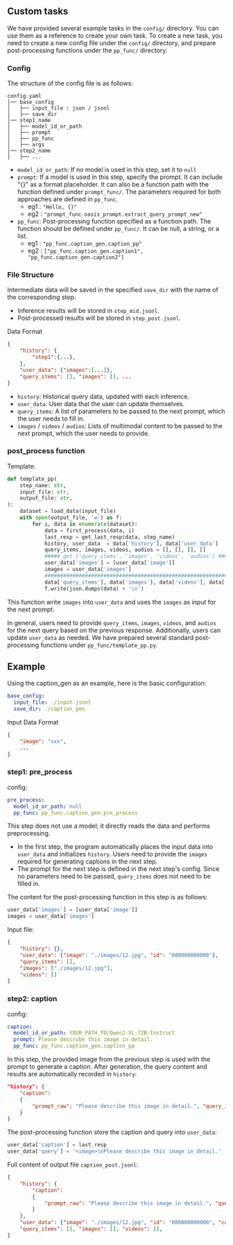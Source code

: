 
## Custom tasks
We have provided several example tasks in the `config/` directory. You can use them as a reference to create your own task.
To create a new task, you need to create a new config file under the `config/` directory, and prepare post-processing functions under the `pp_func/` directory.


### Config  

The structure of the config file is as follows:  
```plaintext
config.yaml
│── base_config
│   ├── input_file : json / jsonl
│   ├── save_dir
│── step1_name
│   ├── model_id_or_path
│   ├── prompt
│   ├── pp_func
│   ├── args
│── step2_name
│   ├── ...
```

- `model_id_or_path`: If no model is used in this step, set it to `null`
- `prompt`: If a model is used in this step, specify the prompt. It can include "{}" as a format placeholder. It can also be a function path with the function defined under `prompt_func/`. The parameters required for both approaches are defined in `pp_func`.
    - eg1 : `"Hello, {}"`
    - eg2 : `"prompt_func.oasis_prompt.extract_query_prompt_new"`
- `pp_func`: Post-processing function specified as a function path. The function should be defined under `pp_func/`. It can be null, a string, or a list.
    - eg1 : `"pp_func.caption_gen.caption_pp"`
    - eg2 : `["pp_func.caption_gen.caption1", "pp_func.caption_gen.caption2"]`


### File Structure
Intermediate data will be saved in the specified `save_dir` with the name of the corresponding step.
- Inference results will be stored in `step_mid.jsonl`.
- Post-processed results will be stored in `step_post.jsonl`.


Data Format
```json
{
    "history": {
        "step1":{...},
    },
    "user_data": {"images":[...]},
    "query_items": [], "images": [], ...
}
```
- `history`: Historical query data, updated with each inference.
- `user_data`: User data that the user can update themselves.
- `query_items`: A list of parameters to be passed to the next prompt, which the user needs to fill in.
- `images` / `videos` / `audios`: Lists of multimodal content to be passed to the next prompt, which the user needs to provide.


### post_process function
Template:
```python
def template_pp(
    step_name: str,
    input_file: str,
    output_file: str,
):
    dataset = load_data(input_file)
    with open(output_file, 'w') as f:
        for i, data in enumerate(dataset):
            data = first_process(data, i)
            last_resp = get_last_resp(data, step_name)
            history, user_data  = data['history'], data['user_data']
            query_items, images, videos, audios = [], [], [], []
            ##### get ['query_items', 'images', 'videos', 'audios'] #####
            user_data['images'] = [user_data['image']]
            images = user_data['images']
            #############################################################
            data['query_items'], data['images'], data['videos'], data['audios'] = query_items, images, videos, audios
            f.write(json.dumps(data) + '\n')
```
This function write `images` into `user_data` and uses the `images` as input for the next prompt.

In general, users need to provide `query_items`, `images`, `videos`, and `audios` for the next query based on the previous response. Additionally, users can update `user_data` as needed. We have prepared several standard post-processing functions under `pp_func/template_pp.py`.


## Example  
Using the caption_gen  as an example, here is the basic configuration:  
```yaml
base_config:
  input_file: ./input.jsonl
  save_dir: ./caption_gen
```

Input Data Format
```json
{
    "image": "xxx",
    ...
}
```

### step1: pre_process
config:
```yaml
pre_process:
  model_id_or_path: null
  pp_func: pp_func.caption_gen.pre_process
```
This step does not use a model; it directly reads the data and performs preprocessing.  
- In the first step, the program automatically places the input data into `user_data` and initializes `history`. Users need to provide the `images` required for generating captions in the next step.  
- The prompt for the next step is defined in the next step's config. Since no parameters need to be passed, `query_items` does not need to be filled in.  

The content for the post-processing function in this step is as follows:  
```python
user_data['images'] = [user_data['image']]
images = user_data['images']
```
Input file:
```json
{
    "history": {}, 
    "user_data": {"image": "./images/12.jpg", "id": "000000000000"}, 
    "query_items": [], 
    "images": ["./images/12.jpg"], 
    "videos": []
}
```

### step2: caption
config:
```yaml
caption:
  model_id_or_path: YOUR_PATH_TO/Qwen2-VL-72B-Instruct
  prompt: Please describe this image in detail.
  pp_func: pp_func.caption_gen.caption_pp
```

In this step, the provided image from the previous step is used with the prompt to generate a caption. After generation, the query content and results are automatically recorded in `history`:  
```json
"history": {
    "caption": 
    {
        "prompt_raw": "Please describe this image in detail.", "query_items": [], "response": "The image shows...", "images": ["./images/12.jpg"], "videos": []
    }
}
```
The post-processing function store the caption and query into `user_data`:
```python
user_data['caption'] = last_resp
user_data['query'] = '<image>\nPlease describe this image in detail.'
```

Full content of output file `caption_post.jsonl`:
```json
{
    "history": {
        "caption": 
        {
            "prompt_raw": "Please describe this image in detail.", "query_items": [], "response": "The image shows...", "images": ["./images/12.jpg"], "videos": []
        }
    },
    "user_data": {"image": "./images/12.jpg", "id": "000000000000", "caption": "The image shows...", "query": "<image>\nPlease describe this image in detail."}, 
    "query_items": [], "images": [], "videos": [],
}
```